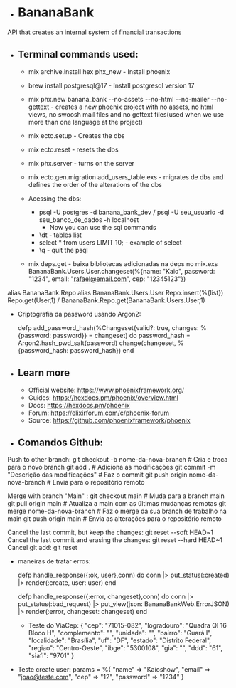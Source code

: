 * # BananaBank

API that creates an internal system of financial transactions 


* ## Terminal commands used:
  * mix archive.install hex phx_new - Install phoenix
  * brew install postgresql@17 - Install postgresql version 17
  * mix phx.new banana_bank --no-assets --no-html --no-mailer --no-gettext - creates a new phoenix project with no assets, no html views, no swoosh mail files and no gettext files(used when we use more than one language at the project)
  * mix ecto.setup - Creates the dbs 
  * mix ecto.reset - resets the dbs 
  * mix phx.server - turns on the server 
  * mix ecto.gen.migration add_users_table.exs - migrates de dbs and defines the order of the alterations of the dbs
  * Acessing the dbs: 
    * psql -U postgres -d banana_bank_dev / psql -U seu_usuario -d seu_banco_de_dados -h localhost
      * Now you can use the sql commands
    * \dt - tables list 
    * select * from users LIMIT 10; - example of select 
    * \q - quit the psql

  * mix deps.get - baixa bibliotecas adicionadas na deps no mix.exs
BananaBank.Users.User.changeset(%{name: "Kaio", password: "1234", email: "rafael@email.com", cep: "12345123"})

alias BananaBank.Repo
alias BananaBank.Users.User
Repo.insert(%{list}) 
Repo.get(User,1) / BananaBank.Repo.get(BananaBank.Users.User,1)

* Criptografia da password usando Argon2:

  defp add_password_hash(%Changeset{valid?: true, changes: %{password: password}} = changeset) do
    password_hash = Argon2.hash_pwd_salt(password)
    change(changeset, %{password_hash: password_hash})
  end

* ## Learn more

  * Official website: https://www.phoenixframework.org/
  * Guides: https://hexdocs.pm/phoenix/overview.html
  * Docs: https://hexdocs.pm/phoenix
  * Forum: https://elixirforum.com/c/phoenix-forum
  * Source: https://github.com/phoenixframework/phoenix

* ## Comandos Github:
Push to other branch:
git checkout -b nome-da-nova-branch     # Cria e troca para o novo branch
git add .                               # Adiciona as modificações
git commit -m "Descrição das modificações"  # Faz o commit
git push origin nome-da-nova-branch     # Envia para o repositório remoto

Merge with branch "Main" : 
git checkout main               # Muda para a branch main
git pull origin main             # Atualiza a main com as últimas mudanças remotas
git merge nome-da-nova-branch   # Faz o merge da sua branch de trabalho na main
git push origin main             # Envia as alterações para o repositório remoto

Cancel the last commit, but keep the changes: git reset --soft HEAD~1
Cancel the last commit and erasing the changes: git reset --hard HEAD~1
Cancel git add: git reset

* maneiras de tratar erros:

  defp handle_response({:ok, user},conn) do
    conn
    |> put_status(:created)
    |> render(:create, user: user)
  end

  defp handle_response({:error, changeset},conn) do
    conn
    |> put_status(:bad_request)
    |> put_view(json: BananaBankWeb.ErrorJSON)
    |> render(:error, changeset: changeset)
  end

  * Teste do ViaCep:
  {
  "cep": "71015-082",
  "logradouro": "Quadra QI 16 Bloco H",
  "complemento": "",
  "unidade": "",
  "bairro": "Guará I",
  "localidade": "Brasília",
  "uf": "DF",
  "estado": "Distrito Federal",
  "regiao": "Centro-Oeste",
  "ibge": "5300108",
  "gia": "",
  "ddd": "61",
  "siafi": "9701"
}

* Teste create user:
params = %{
	"name" => "Kaioshow",
	"email" => "joao@teste.com",
	"cep" => "12",
	"password" => "1234"
}